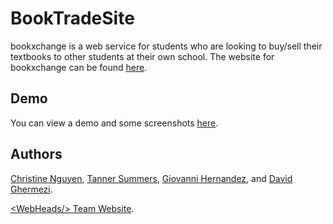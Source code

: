 BookTradeSite
===============
bookxchange is a web service for students who are looking to buy/sell their textbooks to other students at their own school. The website for bookxchange can be found [here](https://www.collegexchange.info/).

## Demo

You can view a demo and some screenshots [here](http://cs480-projects.github.io/teams-fall2016/WebHeads/index.html).

## Authors

[Christine Nguyen](https://github.com/c-nguyen),
[Tanner Summers](https://github.com/TannerS),
[Giovanni Hernandez](https://github.com/gdhern), and
[David Ghermezi](https://github.com/dghermezi).

[\<WebHeads/> Team Website](http://cs480-projects.github.io/teams-fall2016/WebHeads/index.html).
